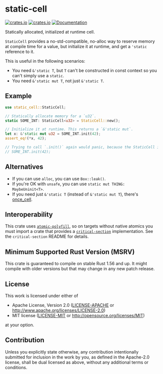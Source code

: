 # static-cell
[![crates.io](https://img.shields.io/crates/d/static-cell.svg)](https://crates.io/crates/static-cell)
[![crates.io](https://img.shields.io/crates/v/static-cell.svg)](https://crates.io/crates/static-cell)
[![Documentation](https://docs.rs/static-cell/badge.svg)](https://docs.rs/static-cell)

Statically allocated, initialized at runtime cell.

`StaticCell` provides a no-std-compatible, no-alloc way to reserve memory at compile time for
a value, but initialize it at runtime, and get a `'static` reference to it.

This is useful in the following scenarios:

- You need `&'static T`, but `T` can't be constructed in const context so you can't simply use a `static`.
- You need `&'static mut T`, not just `&'static T`.

## Example

```rust
use static_cell::StaticCell;

// Statically allocate memory for a `u32`.
static SOME_INT: StaticCell<u32> = StaticCell::new();

// Initialize it at runtime. This returns a `&'static mut`.
let x: &'static mut u32 = SOME_INT.init(42);
assert_eq!(*x, 42);

// Trying to call `.init()` again would panic, because the StaticCell is already initialized.
// SOME_INT.init(42);
```

## Alternatives

- If you can use `alloc`, you can use `Box::leak()`.
- If you're OK with `unsafe`, you can use `static mut THING: MaybeUninit<T>`.
- If you need just `&'static T` (instead of `&'static mut T`), there's [once_cell](https://crates.io/crates/once_cell).

## Interoperability

This crate uses [`atomic-polyfill`](https://github.com/embassy-rs/atomic-polyfill), so on targets without native
atomics you must import a crate that provides a [`critical-section`](https://github.com/rust-embedded/critical-section) 
implementation. See the `critical-section` README for details.

## Minimum Supported Rust Version (MSRV)

This crate is guaranteed to compile on stable Rust 1.56 and up. It might compile with
older versions but that may change in any new patch release.

## License

This work is licensed under either of

- Apache License, Version 2.0 ([LICENSE-APACHE](LICENSE-APACHE) or
  <http://www.apache.org/licenses/LICENSE-2.0>)
- MIT license ([LICENSE-MIT](LICENSE-MIT) or <http://opensource.org/licenses/MIT>)

at your option.

## Contribution

Unless you explicitly state otherwise, any contribution intentionally submitted
for inclusion in the work by you, as defined in the Apache-2.0 license, shall be
dual licensed as above, without any additional terms or conditions.
